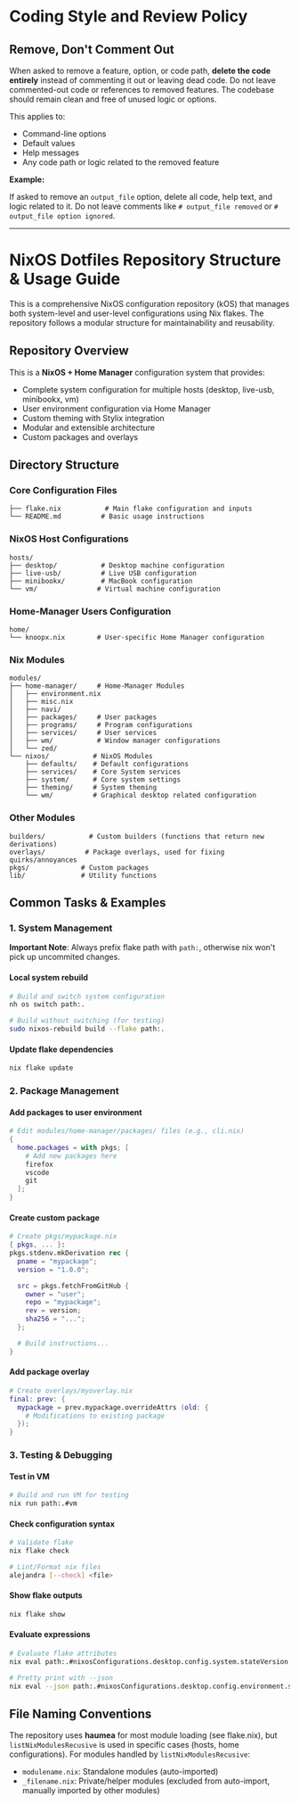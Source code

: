 # Coding Style and Review Policy

## Remove, Don't Comment Out

When asked to remove a feature, option, or code path, **delete the code entirely** instead of commenting it out or leaving dead code. Do not leave commented-out code or references to removed features. The codebase should remain clean and free of unused logic or options.

This applies to:

- Command-line options
- Default values
- Help messages
- Any code path or logic related to the removed feature

**Example:**

If asked to remove an `output_file` option, delete all code, help text, and logic related to it. Do not leave comments like `# output_file removed` or `# output_file option ignored`.

---

# NixOS Dotfiles Repository Structure & Usage Guide

This is a comprehensive NixOS configuration repository (kOS) that manages both system-level and user-level configurations using Nix flakes. The repository follows a modular structure for maintainability and reusability.

## Repository Overview

This is a **NixOS + Home Manager** configuration system that provides:

- Complete system configuration for multiple hosts (desktop, live-usb, minibookx, vm)
- User environment configuration via Home Manager
- Custom theming with Stylix integration
- Modular and extensible architecture
- Custom packages and overlays

## Directory Structure

### Core Configuration Files

```
├── flake.nix           # Main flake configuration and inputs
└── README.md          # Basic usage instructions
```

### NixOS Host Configurations

```
hosts/
├── desktop/           # Desktop machine configuration
├── live-usb/          # Live USB configuration
├── minibookx/         # MacBook configuration
└── vm/               # Virtual machine configuration
```

### Home-Manager Users Configuration

```
home/
└── knoopx.nix        # User-specific Home Manager configuration
```

### Nix Modules

```
modules/
├── home-manager/     # Home-Manager Modules
│   ├── environment.nix
│   ├── misc.nix
│   ├── navi/
│   ├── packages/     # User packages
│   ├── programs/     # Program configurations
│   ├── services/     # User services
│   ├── wm/           # Window manager configurations
│   └── zed/
└── nixos/           # NixOS Modules
    ├── defaults/    # Default configurations
    ├── services/    # Core System services
    ├── system/      # Core system settings
    ├── theming/     # System theming
    └── wm/          # Graphical desktop related configuration
```

### Other Modules

```
builders/           # Custom builders (functions that return new derivations)
overlays/          # Package overlays, used for fixing quirks/annoyances
pkgs/             # Custom packages
lib/              # Utility functions
```

## Common Tasks & Examples

### 1. System Management

**Important Note**: Always prefix flake path with `path:`, otherwise nix won't pick up uncommited changes.

#### Local system rebuild

```bash
# Build and switch system configuration
nh os switch path:.

# Build without switching (for testing)
sudo nixos-rebuild build --flake path:.
```

#### Update flake dependencies

```bash
nix flake update
```

### 2. Package Management

#### Add packages to user environment

```nix
# Edit modules/home-manager/packages/ files (e.g., cli.nix)
{
  home.packages = with pkgs; [
    # Add new packages here
    firefox
    vscode
    git
  ];
}
```

#### Create custom package

```nix
# Create pkgs/mypackage.nix
{ pkgs, ... }:
pkgs.stdenv.mkDerivation rec {
  pname = "mypackage";
  version = "1.0.0";

  src = pkgs.fetchFromGitHub {
    owner = "user";
    repo = "mypackage";
    rev = version;
    sha256 = "...";
  };

  # Build instructions...
}
```

#### Add package overlay

```nix
# Create overlays/myoverlay.nix
final: prev: {
  mypackage = prev.mypackage.overrideAttrs (old: {
    # Modifications to existing package
  });
}
```

### 3. Testing & Debugging

#### Test in VM

```bash
# Build and run VM for testing
nix run path:.#vm
```

#### Check configuration syntax

```bash
# Validate flake
nix flake check

# Lint/Format nix files
alejandra [--check] <file>
```

#### Show flake outputs

```bash
nix flake show
```

#### Evaluate expressions

```bash
# Evaluate flake attributes
nix eval path:.#nixosConfigurations.desktop.config.system.stateVersion

# Pretty print with --json
nix eval --json path:.#nixosConfigurations.desktop.config.environment.systemPackages | jq
```

## File Naming Conventions

The repository uses **haumea** for most module loading (see flake.nix), but `listNixModulesRecusive` is used in specific cases (hosts, home configurations). For modules handled by `listNixModulesRecusive`:

- `modulename.nix`: Standalone modules (auto-imported)
- `_filename.nix`: Private/helper modules (excluded from auto-import, manually imported by other modules)
